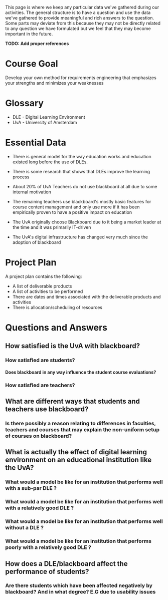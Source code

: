 This page is where we keep any particular data we've gathered during our activities. The general structure is to have a question and use the data we've gathered to provide meaningful and rich answers to the question. Some parts may deviate from this because they may not be directly related to any question we have formulated but we feel that they may become important in the future.

**TODO: Add proper references**


# Course Goal

Develop your own method for requirements engineering that emphasizes your strengths and minimizes your weaknesses


# Glossary

- DLE - Digital Learning Environment
- UvA - University of Amsterdam

# Essential Data

- There is general model for the way education works and education existed long before the use of DLEs.

- There is some research that shows that DLEs improve the learning process

- About 20% of UvA Teachers do not use blackboard at all due to some internal motivation

- The remaining teachers use blackboard's mostly basic features for course content management and only use more if it has been empirically proven to have a positive impact on education

- The UvA originally choose Blackboard due to it being a market leader at the time and it was primarily IT-driven

- The UvA's digital infrastructure has changed very much since the adoption of blackboard

# Project Plan

A project plan contains the following:

- A list of deliverable products
- A list of activities to be performed
- There are dates and times associated with the deliverable products and activities
- There is allocation/scheduling of resources

# Questions and Answers

## How satisfied is the UvA with blackboard?

### How satisfied are students?

#### Does blackboard in any way influence the student course evaluations?

### How satisfied are teachers?

## What are different ways that students and teachers use blackboard?

### Is there possibly a reason relating to differences in faculties, teachers and courses that may explain the non-uniform setup of courses on blackboard?

## What is actually the effect of digital learning environment on an educational institution like the UvA?

### What would a model be like for an institution that performs well with a sub-par DLE ?

### What would a model be like for an institution that performs well with a relatively good DLE ?

### What would a model be like for an institution that performs well without a DLE ?

### What would a model be like for an institution that performs poorly with a relatively good DLE ?

## How does a DLE/blackboard affect the performance of students?

### Are there students which have been affected negatively by blackboard? And in what degree? E.G due to usability issues



